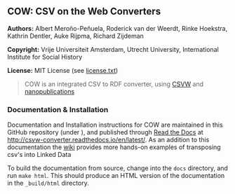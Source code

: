 ## COW: CSV on the Web Converters
**Authors:**    Albert Meroño-Peñuela, Roderick van der Weerdt, Rinke Hoekstra, Kathrin Dentler, Auke Rijpma, Richard Zijdeman

**Copyright:**  Vrije Universiteit Amsterdam, Utrecht University, International Institute for Social History

**License:**    MIT License (see [license.txt](license.txt))


> COW is an integrated CSV to RDF converter, using [CSVW](https://www.w3.org/TR/tabular-data-primer/) and [nanopublications](http://nanopub.org/)

### Documentation & Installation

Documentation and Installation instructions for COW are maintained in this GitHub repository (under <docs>), and published through [Read the Docs](http://readthedocs.org) at <http://csvw-converter.readthedocs.io/en/latest/>. As an addition to this documentation the [wiki](https://github.com/CLARIAH/COW/wiki) provides more hands-on examples of transposing csv's into Linked Data

To build the documentation from source, change into the `docs` directory, and run `make html`. This should produce an HTML version of the documentation in the `_build/html` directory.
